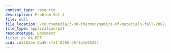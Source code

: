 ```yaml
---
content_type: resource
description: Problem Set 4
file: null
file_location: /coursemedia/3-00-thermodynamics-of-materials-fall-2002/cd4184ee8ad5cf318285e0f1e1e92334_ps_04.PDF
file_type: application/pdf
resourcetype: Document
title: ps_04.PDF
uid: cd4184ee-8ad5-cf31-8285-e0f1e1e92334
---
```


